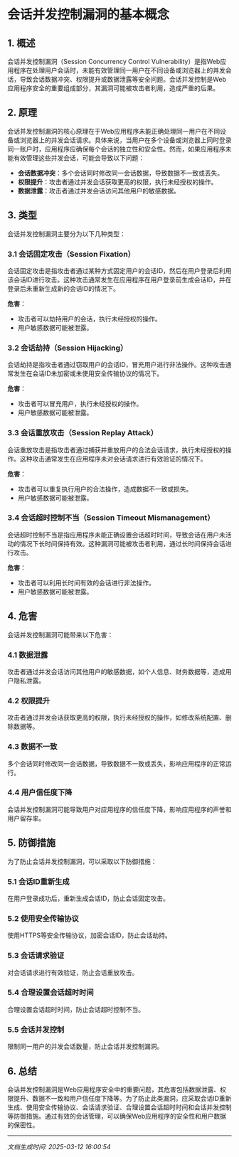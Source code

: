 # 会话并发控制漏洞的基本概念

## 1. 概述

会话并发控制漏洞（Session Concurrency Control Vulnerability）是指Web应用程序在处理用户会话时，未能有效管理同一用户在不同设备或浏览器上的并发会话，导致会话数据冲突、权限提升或数据泄露等安全问题。会话并发控制是Web应用程序安全的重要组成部分，其漏洞可能被攻击者利用，造成严重的后果。

## 2. 原理

会话并发控制漏洞的核心原理在于Web应用程序未能正确处理同一用户在不同设备或浏览器上的并发会话请求。具体来说，当用户在多个设备或浏览器上同时登录同一账户时，应用程序应确保每个会话的独立性和安全性。然而，如果应用程序未能有效管理这些并发会话，可能会导致以下问题：

- **会话数据冲突**：多个会话同时修改同一会话数据，导致数据不一致或丢失。
- **权限提升**：攻击者通过并发会话获取更高的权限，执行未经授权的操作。
- **数据泄露**：攻击者通过并发会话访问其他用户的敏感数据。

## 3. 类型

会话并发控制漏洞主要分为以下几种类型：

### 3.1 会话固定攻击（Session Fixation）

会话固定攻击是指攻击者通过某种方式固定用户的会话ID，然后在用户登录后利用该会话ID进行攻击。这种攻击通常发生在应用程序在用户登录前生成会话ID，并在登录后未重新生成新的会话ID的情况下。

**危害**：
- 攻击者可以劫持用户的会话，执行未经授权的操作。
- 用户敏感数据可能被泄露。

### 3.2 会话劫持（Session Hijacking）

会话劫持是指攻击者通过窃取用户的会话ID，冒充用户进行非法操作。这种攻击通常发生在会话ID未加密或未使用安全传输协议的情况下。

**危害**：
- 攻击者可以冒充用户，执行未经授权的操作。
- 用户敏感数据可能被泄露。

### 3.3 会话重放攻击（Session Replay Attack）

会话重放攻击是指攻击者通过捕获并重放用户的合法会话请求，执行未经授权的操作。这种攻击通常发生在应用程序未对会话请求进行有效验证的情况下。

**危害**：
- 攻击者可以重复执行用户的合法操作，造成数据不一致或损失。
- 用户敏感数据可能被泄露。

### 3.4 会话超时控制不当（Session Timeout Mismanagement）

会话超时控制不当是指应用程序未能正确设置会话超时时间，导致会话在用户未活动的情况下长时间保持有效。这种漏洞可能被攻击者利用，通过长时间保持会话进行攻击。

**危害**：
- 攻击者可以利用长时间有效的会话进行非法操作。
- 用户敏感数据可能被泄露。

## 4. 危害

会话并发控制漏洞可能带来以下危害：

### 4.1 数据泄露

攻击者通过并发会话访问其他用户的敏感数据，如个人信息、财务数据等，造成用户隐私泄露。

### 4.2 权限提升

攻击者通过并发会话获取更高的权限，执行未经授权的操作，如修改系统配置、删除数据等。

### 4.3 数据不一致

多个会话同时修改同一会话数据，导致数据不一致或丢失，影响应用程序的正常运行。

### 4.4 用户信任度下降

会话并发控制漏洞可能导致用户对应用程序的信任度下降，影响应用程序的声誉和用户留存率。

## 5. 防御措施

为了防止会话并发控制漏洞，可以采取以下防御措施：

### 5.1 会话ID重新生成

在用户登录成功后，重新生成会话ID，防止会话固定攻击。

### 5.2 使用安全传输协议

使用HTTPS等安全传输协议，加密会话ID，防止会话劫持。

### 5.3 会话请求验证

对会话请求进行有效验证，防止会话重放攻击。

### 5.4 合理设置会话超时时间

合理设置会话超时时间，防止会话超时控制不当。

### 5.5 会话并发控制

限制同一用户的并发会话数量，防止会话并发控制漏洞。

## 6. 总结

会话并发控制漏洞是Web应用程序安全中的重要问题，其危害包括数据泄露、权限提升、数据不一致和用户信任度下降等。为了防止此类漏洞，应采取会话ID重新生成、使用安全传输协议、会话请求验证、合理设置会话超时时间和会话并发控制等防御措施。通过有效的会话管理，可以确保Web应用程序的安全性和用户数据的保密性。

---

*文档生成时间: 2025-03-12 16:00:54*
